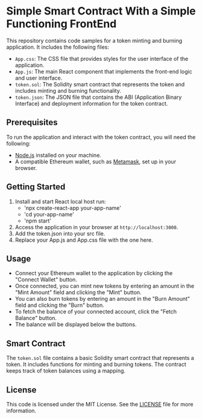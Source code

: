 # Simple Smart Contract With a Simple Functioning FrontEnd

This repository contains code samples for a token minting and burning application. It includes the following files:

- `App.css`: The CSS file that provides styles for the user interface of the application.
- `App.js`: The main React component that implements the front-end logic and user interface.
- `token.sol`: The Solidity smart contract that represents the token and includes minting and burning functionality.
- `token.json`: The JSON file that contains the ABI (Application Binary Interface) and deployment information for the token contract.

## Prerequisites

To run the application and interact with the token contract, you will need the following:

- [Node.js](https://nodejs.org) installed on your machine.
- A compatible Ethereum wallet, such as [Metamask](https://metamask.io), set up in your browser.

## Getting Started

1. Install and start React local host
  run:
   - 'npx create-react-app your-app-name'
   - 'cd your-app-name'
   - 'npm start'
2. Access the application in your browser at `http://localhost:3000`.
3. Add the token.json into your src file.
4. Replace your App.js and App.css file with the one here.

## Usage

- Connect your Ethereum wallet to the application by clicking the "Connect Wallet" button.
- Once connected, you can mint new tokens by entering an amount in the "Mint Amount" field and clicking the "Mint" button.
- You can also burn tokens by entering an amount in the "Burn Amount" field and clicking the "Burn" button.
- To fetch the balance of your connected account, click the "Fetch Balance" button.
- The balance will be displayed below the buttons.

## Smart Contract

The `token.sol` file contains a basic Solidity smart contract that represents a token. It includes functions for minting and burning tokens. The contract keeps track of token balances using a mapping.

## License

This code is licensed under the MIT License. See the [LICENSE](LICENSE) file for more information.


